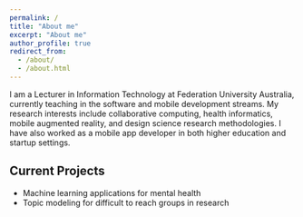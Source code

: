 ```yaml
---
permalink: /
title: "About me"
excerpt: "About me"
author_profile: true
redirect_from: 
  - /about/
  - /about.html
---
```


I am a Lecturer in Information Technology at Federation University Australia, currently teaching in the software and mobile development streams. My research interests include collaborative computing, health informatics, mobile augmented reality, and design science research methodologies. I have also worked as a mobile app developer in both higher education and startup settings.

## Current Projects
* Machine learning applications for mental health
* Topic modeling for difficult to reach groups in research
